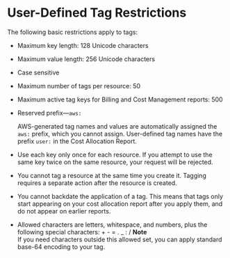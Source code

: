 # User\-Defined Tag Restrictions<a name="allocation-tag-restrictions"></a>

The following basic restrictions apply to tags:

+ Maximum key length: 128 Unicode characters

+ Maximum value length: 256 Unicode characters

+ Case sensitive

+ Maximum number of tags per resource: 50

+ Maximum active tag keys for Billing and Cost Management reports: 500

+ Reserved prefix—`aws:`

  AWS\-generated tag names and values are automatically assigned the `aws:` prefix, which you cannot assign\. User\-defined tag names have the prefix `user:` in the Cost Allocation Report\.

+ Use each key only once for each resource\. If you attempt to use the same key twice on the same resource, your request will be rejected\.

+ You cannot tag a resource at the same time you create it\. Tagging requires a separate action after the resource is created\.

+ You cannot backdate the application of a tag\. This means that tags only start appearing on your cost allocation report after you apply them, and do not appear on earlier reports\.

+ Allowed characters are letters, whitespace, and numbers, plus the following special characters: \+ \- = \. \_ : /
**Note**  
If you need characters outside this allowed set, you can apply standard base\-64 encoding to your tag\.